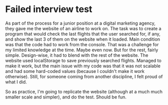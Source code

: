 # Failed interview test
As part of the process for a junior position at a digital marketing agency, they gave me the website of an airline to work on. The task was to create a program that would check the last flights that the user searched for, if any, and show the last 3 of them on the website when it loaded. Main condition was that the code had to work from the console. That was a challenge for my limited knowledge at the time. Maybe even now. But for the rest, fairly simple. Design-wise, it had to blend with the rest of the website. The website used localStorage to save previously searched flights. Managed to make it work, but the main issue with my code was that it was not scalable and had some hard-coded values (because I couldn't make it work otherwise). Still, for someone coming from another discipline, I felt proud of what I did.

So as practice, I'm going to replicate the website (although at a much much smaller scale and simpler), and do the test. Should be fun.

